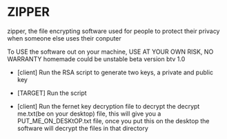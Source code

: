 # ZIPPER
zipper, the file encrypting software used for people to protect their privacy when someone else uses their conputer





To USE the software out on your machine,
USE AT YOUR OWN RISK, NO WARRANTY homemade could be unstable beta version btv 1.0

* [client] Run the RSA script to generate two keys, a private and public key

* [TARGET] Run the  script 

* [client] Run the fernet key decryption file to decrypt the decrypt me.txt(be on your desktop) file, this will give you a PUT_ME_ON_DESKtOP.txt file, once you put this on the desktop the software will decrypt the files in that directory
